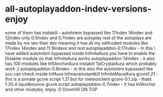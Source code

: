 # all-autoplayaddon-indev-versions-enjoy
some of them has instakill - autototem bypassed like 17indev 14indev and 12indev 
only 0.5indev and 0.7indev are autoplay rest of the autoplays are made by me iam their dev meaning it has all my selfcoded modules like 17indev 14indev and 11 9indevs and rest 
autoplayaddon-0.17indev - In this I have added autototem bypassed inside InfiniteAura you have to enable the Disabler module so that InfiniteAura works 
autoplayaddon-14indev - it also has 100 modules like InfiAnchorAura instakill TpCrystalAura which probably work ;)
autoplayaddon-0.6indev - in this also the autototem bypassed like you can check inside InfAura Infmaceinstantkill InfiniteMaceAura 
gcore1.21 - this is a private gcore script 1.21 but for meteorclient 
gcore-0.1.zip - thats 1.20.4 liquidbounce gcore script 
autoplayaddon-0.7indev - it has InfAnchor and other modules;
enjoy :D DoomIXI ON TOP 
